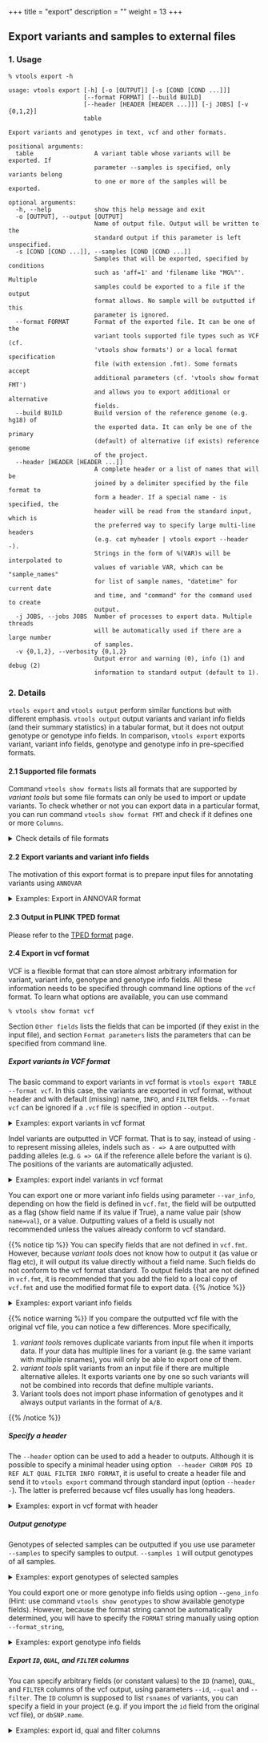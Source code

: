 +++
title = "export"
description = ""
weight = 13
+++



## Export variants and samples to external files


### 1. Usage

    % vtools export -h
    
    usage: vtools export [-h] [-o [OUTPUT]] [-s [COND [COND ...]]]
                         [--format FORMAT] [--build BUILD]
                         [--header [HEADER [HEADER ...]]] [-j JOBS] [-v {0,1,2}]
                         table
    
    Export variants and genotypes in text, vcf and other formats.
    
    positional arguments:
      table                 A variant table whose variants will be exported. If
                            parameter --samples is specified, only variants belong
                            to one or more of the samples will be exported.
    
    optional arguments:
      -h, --help            show this help message and exit
      -o [OUTPUT], --output [OUTPUT]
                            Name of output file. Output will be written to the
                            standard output if this parameter is left unspecified.
      -s [COND [COND ...]], --samples [COND [COND ...]]
                            Samples that will be exported, specified by conditions
                            such as 'aff=1' and 'filename like "MG%"'. Multiple
                            samples could be exported to a file if the output
                            format allows. No sample will be outputted if this
                            parameter is ignored.
      --format FORMAT       Format of the exported file. It can be one of the
                            variant tools supported file types such as VCF (cf.
                            'vtools show formats') or a local format specification
                            file (with extension .fmt). Some formats accept
                            additional parameters (cf. 'vtools show format FMT')
                            and allows you to export additional or alternative
                            fields.
      --build BUILD         Build version of the reference genome (e.g. hg18) of
                            the exported data. It can only be one of the primary
                            (default) of alternative (if exists) reference genome
                            of the project.
      --header [HEADER [HEADER ...]]
                            A complete header or a list of names that will be
                            joined by a delimiter specified by the file format to
                            form a header. If a special name - is specified, the
                            header will be read from the standard input, which is
                            the preferred way to specify large multi-line headers
                            (e.g. cat myheader | vtools export --header -).
                            Strings in the form of %(VAR)s will be interpolated to
                            values of variable VAR, which can be "sample_names"
                            for list of sample names, "datetime" for current date
                            and time, and "command" for the command used to create
                            output.
      -j JOBS, --jobs JOBS  Number of processes to export data. Multiple threads
                            will be automatically used if there are a large number
                            of samples.
      -v {0,1,2}, --verbosity {0,1,2}
                            Output error and warning (0), info (1) and debug (2)
                            information to standard output (default to 1).
    



### 2. Details

`vtools export` and `vtools output` perform similar functions but with different emphasis. `vtools output` output variants and variant info fields (and their summary statistics) in a tabular format, but it does not output genotype or genotype info fields. In comparison, `vtools export` exports variant, variant info fields, genotype and genotype info in pre-specified formats. 



#### 2.1 Supported file formats

Command `vtools show formats` lists all formats that are supported by *variant tools* but some file formats can only be used to import or update variants. To check whether or not you can export data in a particular format, you can run command `vtools show format FMT` and check if it defines one or more `Columns`. 

<details><summary> Check details of file formats</summary> 

    % vtools show format ANNOVAR 

    Format:      ANNOVAR
    Description: Input format of ANNOVAR. No genotype is defined.
    
    Columns:
      1            chromosome
      2            position (1-based)
      3            end position
      4            reference allele
      5            alternative allele
      6            optional column
    
    variant:
      chr          Chromosome
      pos          1-based position
      ref          Reference allele, '-' for insertion.
      alt          Alternative allele, '-' for deletion.
    
    Format parameters:
      comment_string Output one or more fields to the optional comment column of this
                   format. (default: )
    

Note the `Columns` section in the above configuration file. Columns in this section will be the output columns as a result of output. `vtools export` does not (yet) support as many formats as `vtools import` does, for example 



    % vtools show format pileup_indel
    
    Format:      pileup_indel
    Description: Input format for samtools pileup indel caller. This format imports
      chr, pos, ref, alt and genotype.
    
    Columns:
      None defined, cannot export to this format
    
    variant:
      chr          Chromosome name
      pos          Start position of the indel event.
      ref          reference allele, '-' for insertion
      alt          alternative allele, '-' for deletion
    
    Genotype:
      GT           type of indel (homozygote or heterozygote)
    
    Other fields (usable through parameters):
      type         String summarizing the indel type, one of Dn (deletion of length n)
                   and In (insertion of length n)
    
    Format parameters:
      geno          (default: GT)
    

You see that the `Columns` section is not defined. </details>



#### 2.2 Export variants and variant info fields

The motivation of this export format is to prepare input files for annotating variants using `ANNOVAR` 

<details><summary> Examples: Export in ANNOVAR format</summary> 

    % vtools init test 
    % vtools import CEU_hg38.vcf --var_info AA AC AN DP --geno_info DP --build hg38
    % vtools export variant -o ANNOVAR.input --format ANNOVAR 
    % head ANNOVAR.input 
    
    1   10533   10533   G   C   
    1   51479   51479   T   A   
    1   51928   51928   G   A   
    1   54586   54586   T   C   
    1   54676   54676   C   T   
    1   54708   54708   G   C   
    1   55299   55299   C   T   
    1   62203   62203   T   C   
    1   63671   63671   G   A   
    1   86028   86028   T   C   
    

This optional comment field comes from the available fields in the variant table to be outputted. They should have been created using `vtools import` or `vtools update` 



    % vtools export variant -o ANNOVAR.input --format ANNOVAR --comment_string DP
    % head ANNOVAR.input 
    
    1   10533   10533   G   C   423
    1   51479   51479   T   A   188
    1   51928   51928   G   A   192
    1   54586   54586   T   C   166
    1   54676   54676   C   T   131
    1   54708   54708   G   C   135
    1   55299   55299   C   T   166
    1   62203   62203   T   C   159
    1   63671   63671   G   A   243
    1   86028   86028   T   C   182
   
    

</details>



#### 2.3 Output in PLINK TPED format

Please refer to the [TPED format][1] page. 



#### 2.4 Export in vcf format

VCF is a flexible format that can store almost arbitrary information for variant, variant info, genotype and genotype info fields. All these information needs to be specified through command line options of the `vcf` format. To learn what options are available, you can use command 



    % vtools show format vcf
    

Section `Other fields` lists the fields that can be imported (if they exist in the input file), and section `Format parameters` lists the parameters that can be specified from command line. 



##### Export variants in VCF format

The basic command to export variants in vcf format is `vtools export TABLE --format vcf`. In this case, the variants are exported in vcf format, without header and with default (missing) name, `INFO`, and `FILTER` fields. `--format vcf` can be ignored if a `.vcf` file is specified in option `--output`. 

<details><summary> Examples: export variants in vcf format</summary> Let us first get some data, 



    % vtools init test 
    % vtools import CEU_hg38.vcf --var_info AA AC AN DP --geno_info DP --build hg38
    
    

When we export variants in vcf format, 

    % vtools export variant -o my.vcf
   
    INFO: Using 2 processes to handle 0 samples
    Selecting genotypes: 100% [===================================] 5 4.9/s in 00:00:01
    my.vcf: 100% [============================================] 292 15.6K/s in 00:00:00
    INFO: 290 lines are exported from variant table variant 
    

The outputted file looks like 

    % head my.vcf
    
    1   10533   .   G   C   .   PASS    .   
    1   51479   .   T   A   .   PASS    .   
    1   51928   .   G   A   .   PASS    .   
    1   54586   .   T   C   .   PASS    .   
    1   54676   .   C   T   .   PASS    .   
    1   54708   .   G   C   .   PASS    .   
    1   55299   .   C   T   .   PASS    .   
    1   62203   .   T   C   .   PASS    .   
    1   63671   .   G   A   .   PASS    .   
    1   86028   .   T   C   .   PASS    .
    

</details>

Indel variants are outputted in VCF format. That is to say, instead of using `-` to represent missing alleles, indels such as `- => A` are outputted with padding alleles (e.g. `G => GA` if the reference allele before the variant is `G`). The positions of the variants are automatically adjusted. 

<details><summary> Examples: export indel variants in vcf format</summary> 

    % vtools init test -f
    % vtools admin --load_snapshot vt_testData
    % vtools import indels.vcf --build hg19
    
    INFO: Importing variants from indels.vcf (1/1)
    indels.vcf: 100% [==============================================] 184 21.5K/s in 00:00:00
    INFO: 137 new variants (1 SNVs, 77 insertions, 58 deletions, 7 complex variants) from 184 lines are imported.
    Importing genotypes: 0 0.0/s in 00:00:00
    Copying samples: 0 0.0/s in 00:00:00
    

When we export variants in vcf format, 

    % vtools export variant -o my_indel.vcf
    
    Writing: 100% [=================================================] 137 22.5K/s in 00:00:00
    INFO: 129 lines are exported from variant table variant
    

The outputted file looks like 



    % head my_indel.vcf
    
    1   10433   .   A   AC  .   PASS    .   
    1   10439   .   AC  A   .   PASS    .   
    1   54787   .   TC  T   .   PASS    .   
    1   54789   .   C   CT  .   PASS    .   
    1   63735   .   CCTA    C   .   PASS    .   
    1   63738   .   ACT CTA .   PASS    .   
    1   81962   .   T   TAA .   PASS    .   
    1   82133   .   CA  C   .   PASS    .   
    1   82133   .   C   CAAAAAAAAAAAAAA .   PASS    .   
    1   83118   .   CA  C   .   PASS    .
    

The difference is clear if you compare the output with what outputted from command `vtools output`: 

    % vtools output variant chr pos ref alt -l 10

    1   10434   -   C
    1   10440   C   -
    1   54788   C   -
    1   54790   -   T
    1   63736   CTA -
    1   63738   ACT CTA
    1   81963   -   AA
    1   82134   A   -
    1   82134   -   AAAAAAAAAAAAAA
    1   83119   A   -

    

</details>

You can export one or more variant info fields using parameter `--var_info`, depending on how the field is defined in `vcf.fmt`, the field will be outputted as a flag (show field name if its value if True), a name value pair (show `name=val`), or a value. Outputting values of a field is usually not recommended unless the values already conform to vcf standard. 

{{% notice tip %}}
You can specify fields that are not defined in `vcf.fmt`. However, because *variant tools* does not know how to output it (as value or flag etc), it will output its value directly without a field name. Such fields do not conform to the vcf format standard. To output fields that are not defined in `vcf.fmt`, it is recommended that you add the field to a local copy of `vcf.fmt` and use the modified format file to export data. 
{{% /notice %}}

<details><summary> Examples: export variant info fields</summary> 


    % vtools init test -f
    % vtools import CEU_hg38.vcf --var_info AA AC AN DP --geno_info DP --build hg38
    % vtools export variant --var_info AA -o my.vcf
    % head my.vcf
    
    1   10533   .   G   C   .   PASS    AA=.    
    1   51479   .   T   A   .   PASS    AA=.    
    1   51928   .   G   A   .   PASS    AA=.    
    1   54586   .   T   C   .   PASS    AA=C    
    1   54676   .   C   T   .   PASS    AA=T    
    1   54708   .   G   C   .   PASS    AA=g    
    1   55299   .   C   T   .   PASS    AA=c    
    1   62203   .   T   C   .   PASS    AA=C    
    1   63671   .   G   A   .   PASS    AA=G    
    1   86028   .   T   C   .   PASS    AA=.	
    

Anyway, if you have imported the whole `INFO` column of the input file, you can export it as it is for each variant 



    % vtools init test -f
    % vtools import CEU_hg38.vcf --var_info AA info --geno_info DP --build hg38
    % vtools output variant chr pos ref alt info -l 5
    
    1   10533   G   C   AA=.;AC=6;AN=120;DP=423
    1   51479   T   A   AA=.;AC=29;AN=120;DP=188
    1   51928   G   A   AA=.;AC=5;AN=120;DP=192
    1   54586   T   C   AA=C;AC=2;AN=120;DP=166
    1   54676   C   T   AA=T;AC=2;AN=120;DP=131
    



    % vtools export variant --var_info info -o my.vcf
    % head my.vcf
    
    1   10533   .   G   C   .   PASS    AA=.;AC=6;AN=120;DP=423  
    1   51479   .   T   A   .   PASS    AA=.;AC=29;AN=120;DP=188 
    1   51928   .   G   A   .   PASS    AA=.;AC=5;AN=120;DP=192  
    1   54586   .   T   C   .   PASS    AA=C;AC=2;AN=120;DP=166  
    1   54676   .   C   T   .   PASS    AA=T;AC=2;AN=120;DP=131  
    1   54708   .   G   C   .   PASS    AA=g;AC=7;AN=120;DP=135  
    1   55299   .   C   T   .   PASS    AA=c;AC=20;AN=120;DP=166;HM2 
    1   62203   .   T   C   .   PASS    AA=C;AC=18;AN=120;DP=159 
    1   63671   .   G   A   .   PASS    AA=G;AC=18;AN=120;DP=243 
    1   86028   .   T   C   .   PASS    AA=.;AC=11;AN=120;DP=182	
    

</details>


{{% notice warning %}}
If you compare the outputted vcf file with the original vcf file, you can notice a few differences. More specifically, 

1. *variant tools* removes duplicate variants from input file when it imports data. If your data has multiple lines for a variant (e.g. the same variant with multiple rsnames), you will only be able to export one of them. 
2. *variant tools* split variants from an input file if there are multiple alternative alleles. It exports variants one by one so such variants will not be combined into records that define multiple variants. 
3.  Variant tools does not import phase information of genotypes and it always output variants in the format of `A/B`. 

{{% /notice %}}


##### Specify a header

The `--header` option can be used to add a header to outputs. Although it is possible to specify a minimal header using option ` --header CHROM POS ID REF ALT QUAL FILTER INFO FORMAT`, it is useful to create a header file and send it to `vtools export` command through standard input (option `--header -`). The latter is preferred because vcf files usually has long headers. 

<details><summary> Examples: export in vcf format with header</summary> 

    % vtools init test -f   
    % vtools import indels.vcf --build hg19
    % vtools export variant --header CHROM POS ID REF ALT QUAL FILTER INFO FORMAT -o my_indel.vcf
    % head -5 my_indel.vcf
    
    CHROM	POS	ID	REF	ALT	QUAL	FILTER	INFO	FORMAT
    1	10433	.	A	AC	.	PASS	.	
    1	10439	.	AC	A	.	PASS	.	
    1	54788	.	CC	C	.	PASS	.	
    1	54789	.	C	CT	.	PASS	.	
    



You can add `'%(sample_names)s'` to the header to add a list of sample names to the header if you are exporting sample genotypes (see examples below). 

Alternatively you can create a text file with a tab delimited and use `--header -`. For example, we can use the header of an existing vcf file, and export variants with command 



    % head -200 indels.vcf | grep '#' | vtools export variant --format ~/vtools/format/vcf --header - > my_indels.vcf
    
    INFO: Reading header from standard input
    Writing: 100% [=====================================================================] 137 13.8K/s in 00:00:00
    INFO: 129 lines are exported from variant table variant
    

</details>



##### Output genotype

Genotypes of selected samples can be outputted if you use use parameter `--samples` to specify samples to output. `--samples 1` will output genotypes of all samples. 

<details><summary> Examples: export genotypes of selected samples</summary> 

    % vtools init test -f
    % vtools import CEU_hg38.vcf --geno_info DP --var_info AA --build hg38
    % vtools export variant  --samples 'sample_name like "NA128%"' --format_string "GT" -o my.vcf
    
    INFO: Genotypes of 8 samples are exported.
    Writing: 100% [==============================================] 288 10.6K/s in 00:00:00
    INFO: 286 lines are exported from variant table variant with 1 failed records
    

    % head -10 my.vcf
    
    1   10533   .   G   C   .   PASS    .   GT  0/0 0/0 0/0 0/1 0/0 0/0 0/1 0/1
    1   51479   .   T   A   .   PASS    .   GT  0/0 0/0 0/1 0/1 0/0 0/0 0/0 0/0
    1   51928   .   G   A   .   PASS    .   GT  0/0 0/0 0/0 0/0 0/0 0/0 0/0 0/0
    1   54586   .   T   C   .   PASS    .   GT  0/1 0/0 0/0 0/0 0/0 0/0 0/0 0/0
    1   54676   .   C   T   .   PASS    .   GT  0/1 0/0 0/0 0/0 0/0 0/0 0/0 0/0
    1   54708   .   G   C   .   PASS    .   GT  0/1 0/0 0/0 0/0 0/0 0/0 0/0 0/0
    1   55299   .   C   T   .   PASS    .   GT  0/0 0/0 0/1 0/0 1/1 0/0 0/0 0/0
    1   62203   .   T   C   .   PASS    .   GT  0/1 0/0 0/0 0/0 0/0 0/0 0/0 0/1
    1   63671   .   G   A   .   PASS    .   GT  0/1 0/1 0/0 0/0 0/0 0/0 0/0 0/0
    1   86028   .   T   C   .   PASS    .   GT  0/0 0/0 1/1 0/0 0/1 0/0 0/0 0/0
    

</details>

You could export one or more genotype info fields using option `--geno_info` (Hint: use command `vtools show genotypes` to show available genotype fields). However, because the format string cannot be automatically determined, you will have to specify the `FORMAT` string manually using option `--format_string`, 

<details><summary> Examples: export genotype info fields</summary> 

    % vtools export variant --samples 'sample_name like "NA128%"'\
       --geno_info DP_geno --format_string 'GT:DP' -o my.vcf
    
    INFO: Genotypes of 8 samples are exported.
    INFO: Using 2 processes to handle 8 samples
    Selecting genotypes: 100% [===================================] 5 4.9/s in 00:00:01
    my.vcf: 100% [=============================================] 292 5.1K/s in 00:00:00
    INFO: 288 lines are exported from variant table variant with 2 failed records
    

    % head -10 my.vcf
    
    1   10533   .   G   C   .   PASS    .   GT:DP   0/0:7.0 0/0:0.0 0/0:6.0 0/1:5.0 0/0:4.0 0/0:5.0 0/1:5.0 0/1:9.0
    1   51479   .   T   A   .   PASS    .   GT:DP   0/0:1.0 0/0:1.0 0/1:9.0 0/1:2.0 0/0:3.0 0/0:5.0 0/0:2.0 0/0:3.0
    1   51928   .   G   A   .   PASS    .   GT:DP   0/0:6.0 0/0:1.0 0/0:5.0 0/0:6.0 0/0:0.0 0/0:6.0 0/0:0.0 0/0:2.0
    1   54586   .   T   C   .   PASS    .   GT:DP   0/1:3.0 0/0:0.0 0/0:6.0 0/0:0.0 0/0:3.0 0/0:1.0 0/0:1.0 0/0:0.0
    1   54676   .   C   T   .   PASS    .   GT:DP   0/1:2.0 0/0:0.0 0/0:4.0 0/0:1.0 0/0:2.0 0/0:3.0 0/0:1.0 0/0:0.0
    1   54708   .   G   C   .   PASS    .   GT:DP   0/1:2.0 0/0:0.0 0/0:2.0 0/0:1.0 0/0:3.0 0/0:2.0 0/0:1.0 0/0:0.0
    1   55299   .   C   T   .   PASS    .   GT:DP   0/0:4.0 0/0:0.0 0/1:7.0 0/0:5.0 1/1:3.0 0/0:0.0 0/0:4.0 0/0:1.0
    1   62203   .   T   C   .   PASS    .   GT:DP   0/1:3.0 0/0:1.0 0/0:6.0 0/0:0.0 0/0:2.0 0/0:2.0 0/0:2.0 0/1:3.0
    1   63671   .   G   A   .   PASS    .   GT:DP   0/1:3.0 0/1:1.0 0/0:3.0 0/0:0.0 0/0:3.0 0/0:0.0 0/0:1.0 0/0:0.0
    1   86028   .   T   C   .   PASS    .   GT:DP   0/0:7.0 0/0:0.0 1/1:6.0 0/0:2.0 0/1:2.0 0/0:6.0 0/0:5.0 0/0:0.0
    

</details>



##### Export `ID`, `QUAL`, and `FILTER` columns

You can specify arbitrary fields (or constant values) to the `ID` (name), `QUAL`, and `FILTER` columns of the vcf output, using parameters `--id`, `--qual` and `--filter`. The `ID` column is supposed to list `rsnames` of variants, you can specify a field in your project (e.g. if you import the `id` field from the original vcf file), or `dbSNP.name`. 

<details><summary> Examples: export id, qual and filter columns</summary> Suppose we have imported everything from the original vcf file, 



    % vtools init test -f
    % vtools admin --load_snapshot vt_testData
    % vtools import CEU_hg38.vcf --var_info id qual filter info AA  --build hg38
    

    

we can export them for selected variants, 



    % vtools select variant 'AA="T"' -t 'AA=T'
    % vtools export 'AA=T' --id id --qual qual --var_info info --filter filter -o my.vcf
    % head my.vcf
    
    1   54676   rs2462492   C   T   .   PASS    AA=T;AC=2;AN=120;DP=131  
    22  50719683    .   T   C   .   PASS    AA=T;AC=1;AN=120;DP=298  
    22  50719873    .   T   C   .   PASS    AA=T;AC=7;AN=120;DP=169  
    22  50724422    rs5770822   C   T   .   PASS    AA=T;AC=41;AN=120;DP=367 
    22  50725687    rs5770996   C   T   .   PASS    AA=T;AC=52;AN=120;DP=357 
    22  50725859    rs6009957   T   C   .   PASS    AA=T;AC=37;AN=120;DP=331 
    22  50734032    rs5770824   T   C   .   PASS    AA=T;AC=3;AN=120;DP=274  
    22  50736511    .   C   T   .   PASS    AA=T;AC=4;AN=120;DP=317  
    22  50737736    .   T   C   .   PASS    AA=T;AC=3;AN=120;DP=380  
    22  50747800    rs3865766   C   T   .   PASS    AA=T;AC=51;AN=120;DP=253;HM3	
    

Actually, because we are using columns such as `qual` from a VCF file, we can export these columns using a vcf `track`. The input `CEU.vcf.gz` file must be indexed though: 



    % vtools export 'AA=T' --id id --qual 'track("CEU_hg38.vcf", "qual")' --var_info 'track("CEU_hg38.vcf", "info")' \
        --filter 'track("CEU_hg38.vcf", "filter")' -o my.vcf
    % head my.vcf
    
    1   54676   rs2462492   C   T   .   PASS    AA=T;AC=2;AN=120;DP=131  
    22  50719683    .   T   C   .   PASS    AA=T;AC=1;AN=120;DP=298  
    22  50719873    .   T   C   .   PASS    AA=T;AC=7;AN=120;DP=169  
    22  50724422    rs5770822   C   T   .   PASS    AA=T;AC=41;AN=120;DP=367 
    22  50725687    rs5770996   C   T   .   PASS    AA=T;AC=52;AN=120;DP=357 
    22  50725859    rs6009957   T   C   .   PASS    AA=T;AC=37;AN=120;DP=331 
    22  50734032    rs5770824   T   C   .   PASS    AA=T;AC=3;AN=120;DP=274  
    22  50736511    .   C   T   .   PASS    AA=T;AC=4;AN=120;DP=317  
    22  50737736    .   T   C   .   PASS    AA=T;AC=3;AN=120;DP=380  
    22  50747800    rs3865766   C   T   .   PASS    AA=T;AC=51;AN=120;DP=253;HM3 
    

Optionally, you can use rsnames in the `dbSNP` database 



    % vtools use dbSNP
    % vtools export 'AA=T' --id dbSNP.name --qual qual --var_info info --filter dbSNP.filter -o my.vcf
    % head my.vcf  

    1   54676   rs2462492   C   T   .   .   AA=T;AC=2;AN=120;DP=131  
    22  50719683    rs73174428  T   C   .   .   AA=T;AC=1;AN=120;DP=298  
    22  50719873    rs117910162 T   C   .   .   AA=T;AC=7;AN=120;DP=169  
    22  50724422    rs5770822   C   T   .   .   AA=T;AC=41;AN=120;DP=367 
    22  50725687    rs5770996   C   T   .   .   AA=T;AC=52;AN=120;DP=357 
    22  50725859    rs6009957   T   C   .   .   AA=T;AC=37;AN=120;DP=331 
    22  50734032    rs5770824   T   C   .   .   AA=T;AC=3;AN=120;DP=274  
    22  50736511    rs73174435  C   T   .   .   AA=T;AC=4;AN=120;DP=317  
    22  50737736    rs76593947  T   C   .   .   AA=T;AC=3;AN=120;DP=380  
    22  50747800    rs3865766   C   T   .   .   AA=T;AC=51;AN=120;DP=253;HM3
    

</details>

 [1]:    /documentation/customization/format/formats/tped/
